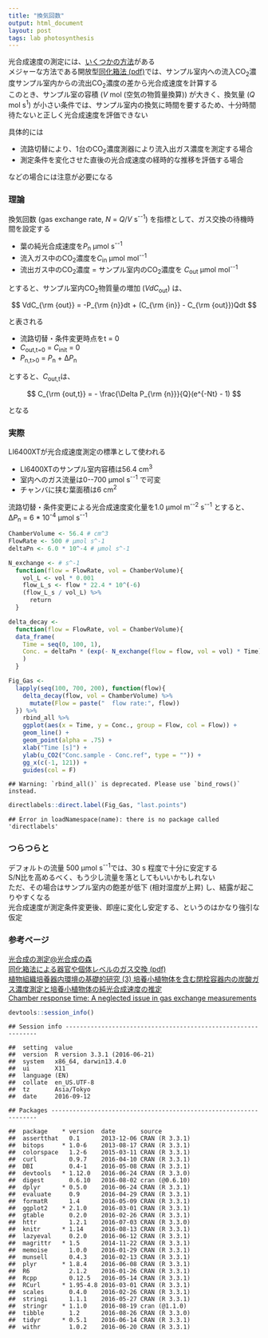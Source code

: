 ```yaml
---
title: "換気回数"
output: html_document
layout: post
tags: lab photosynthesis
---
```






光合成速度の測定には、[いくつかの方法](http://www.photosynthesis.jp/sokutei.html)がある  
メジャーな方法である開放型[同化箱法 (pdf)](http://eprints.lib.hokudai.ac.jp/dspace/bitstream/2115/39106/1/67-017.pdf)では、サンプル室内への流入CO<sub>2</sub>濃度サンプル室内からの流出CO<sub>2</sub>濃度の差から光合成速度を計算する  
このとき、サンプル室の容積 (*V* mol (空気の物質量換算)) が大きく、換気量 (*Q* mol s<sup>1</sup>) が小さい条件では、サンプル室内の換気に時間を要するため、十分時間待たないと正しく光合成速度を評価できない  

具体的には

- 流路切替により、1台のCO<sub>2</sub>濃度測器により流入出ガス濃度を測定する場合  
- 測定条件を変化させた直後の光合成速度の経時的な推移を評価する場合  

などの場合には注意が必要になる


### 理論

換気回数 (gas exchange rate, *N* = *Q*/*V* s<sup>--1</sup>) を指標として、ガス交換の待機時間を設定する  

- 葉の純光合成速度を*P*<sub>n</sub> µmol s<sup>--1</sup>
- 流入ガス中のCO<sub>2</sub>濃度を*C*<sub>in</sub> µmol mol<sup>--1</sup>
- 流出ガス中のCO<sub>2</sub>濃度 = サンプル室内のCO<sub>2</sub>濃度を *C*<sub>out</sub> µmol mol<sup>--1</sup>

とすると、サンプル室内CO<sub>2</sub>物質量の増加 (*VdC*<sub>out</sub>) は、

$$
  VdC_{\rm {out}} = -P_{\rm {n}}dt + (C_{\rm {in}} - C_{\rm {out}})Qdt
$$

と表される

- 流路切替・条件変更時点をt = 0
- *C*<sub>out,t=0</sub> = *C*<sub>init</sub> = 0
- *P*<sub>n,t>0</sub> = *P*<sub>n</sub> + Δ*P*<sub>n</sub>

とすると、*C*<sub>out,t</sub>は、

$$
  C_{\rm {out,t}} = - \frac{\Delta P_{\rm {n}}}{Q}(e^{-Nt} - 1)
$$

となる


### 実際

LI6400XTが光合成速度測定の標準として使われる  

- LI6400XTのサンプル室内容積は56.4 cm<sup>3</sup>  
- 室内へのガス流量は0--700 µmol s<sup>--1</sup> で可変  
- チャンバに挟む葉面積は6 cm<sup>2</sup> 

流路切替・条件変更による光合成速度変化量を1.0 µmol m<sup>--2</sup> s<sup>--1</sup> とすると、
Δ*P*<sub>n</sub> = 6 * 10<sup>-4</sup> µmol s<sup>--1</sup> 


```r
ChamberVolume <- 56.4 # cm^3
FlowRate <- 500 # µmol s^-1
deltaPn <- 6.0 * 10^-4 # µmol s^-1

N_exchange <- # s^-1
  function(flow = FlowRate, vol = ChamberVolume){
    vol_L <- vol * 0.001
    flow_L_s <- flow * 22.4 * 10^(-6)
    (flow_L_s / vol_L) %>%
      return
  }

delta_decay <-
  function(flow = FlowRate, vol = ChamberVolume){
  data_frame(
    Time = seq(0, 100, 1),
    Conc. = deltaPn * (exp(- N_exchange(flow = flow, vol = vol) * Time) - 1) * 10^6 / flow
    )
  }

Fig_Gas <-
  lapply(seq(100, 700, 200), function(flow){
    delta_decay(flow, vol = ChamberVolume) %>%
      mutate(Flow = paste("  flow rate:", flow))
  }) %>%
    rbind_all %>%
    ggplot(aes(x = Time, y = Conc., group = Flow, col = Flow)) +
    geom_line() +
    geom_point(alpha = .75) +
    xlab("Time [s]") +
    ylab(u_CO2("Conc.sample - Conc.ref", type = "")) +
    gg_x(c(-1, 121)) + 
    guides(col = F)
```

```
## Warning: `rbind_all()` is deprecated. Please use `bind_rows()` instead.
```

```r
directlabels::direct.label(Fig_Gas, "last.points")
```

```
## Error in loadNamespace(name): there is no package called 'directlabels'
```


### つらつらと

デフォルトの流量 500 µmol s<sup>--1</sup>では、30 s 程度で十分に安定する  
S/N比を高めるべく、もう少し流量を落としてもいいかもしれない  
ただ、その場合はサンプル室内の飽差が低下 (相対湿度が上昇) し、結露が起こりやすくなる  
光合成速度が測定条件変更後、即座に変化し安定する、というのはかなり強引な仮定  


### 参考ページ  
[光合成の測定@光合成の森](http://www.photosynthesis.jp/sokutei.html)  
[同化箱法による器官や個体レベルのガス交換 (pdf)](http://eprints.lib.hokudai.ac.jp/dspace/bitstream/2115/39106/1/67-017.pdf)  
[植物組織培養器内環境の基礎的研究 (3) 培養小植物体を含む閉栓容器内の炭酸ガス濃度測定と培養小植物体の純光合成速度の推定](https://www.jstage.jst.go.jp/article/agrmet1943/43/1/43_1_21/_article/-char/ja/)  
[Chamber response time: A neglected issue in gas exchange measurements](http://link.springer.com/article/10.1007/s11099-009-0018-3)  


```r
devtools::session_info()
```

```
## Session info --------------------------------------------------------------
```

```
##  setting  value                       
##  version  R version 3.3.1 (2016-06-21)
##  system   x86_64, darwin13.4.0        
##  ui       X11                         
##  language (EN)                        
##  collate  en_US.UTF-8                 
##  tz       Asia/Tokyo                  
##  date     2016-09-12
```

```
## Packages ------------------------------------------------------------------
```

```
##  package    * version  date       source        
##  assertthat   0.1      2013-12-06 CRAN (R 3.3.1)
##  bitops     * 1.0-6    2013-08-17 CRAN (R 3.3.1)
##  colorspace   1.2-6    2015-03-11 CRAN (R 3.3.1)
##  curl         0.9.7    2016-04-10 CRAN (R 3.3.1)
##  DBI          0.4-1    2016-05-08 CRAN (R 3.3.1)
##  devtools   * 1.12.0   2016-06-24 CRAN (R 3.3.0)
##  digest       0.6.10   2016-08-02 cran (@0.6.10)
##  dplyr      * 0.5.0    2016-06-24 CRAN (R 3.3.1)
##  evaluate     0.9      2016-04-29 CRAN (R 3.3.1)
##  formatR      1.4      2016-05-09 CRAN (R 3.3.1)
##  ggplot2    * 2.1.0    2016-03-01 CRAN (R 3.3.1)
##  gtable       0.2.0    2016-02-26 CRAN (R 3.3.1)
##  httr         1.2.1    2016-07-03 CRAN (R 3.3.0)
##  knitr      * 1.14     2016-08-13 CRAN (R 3.3.1)
##  lazyeval     0.2.0    2016-06-12 CRAN (R 3.3.1)
##  magrittr   * 1.5      2014-11-22 CRAN (R 3.3.1)
##  memoise      1.0.0    2016-01-29 CRAN (R 3.3.1)
##  munsell      0.4.3    2016-02-13 CRAN (R 3.3.1)
##  plyr       * 1.8.4    2016-06-08 CRAN (R 3.3.1)
##  R6           2.1.2    2016-01-26 CRAN (R 3.3.1)
##  Rcpp         0.12.5   2016-05-14 CRAN (R 3.3.1)
##  RCurl      * 1.95-4.8 2016-03-01 CRAN (R 3.3.1)
##  scales       0.4.0    2016-02-26 CRAN (R 3.3.1)
##  stringi      1.1.1    2016-05-27 CRAN (R 3.3.1)
##  stringr    * 1.1.0    2016-08-19 cran (@1.1.0) 
##  tibble       1.2      2016-08-26 CRAN (R 3.3.0)
##  tidyr      * 0.5.1    2016-06-14 CRAN (R 3.3.1)
##  withr        1.0.2    2016-06-20 CRAN (R 3.3.1)
```
